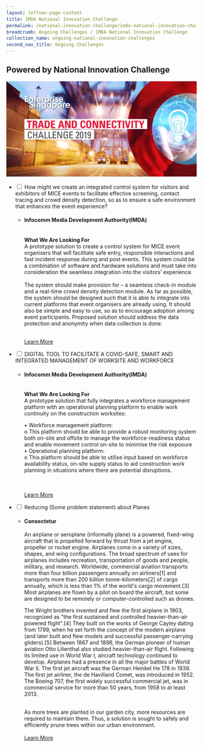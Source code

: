 ```yaml
---
layout: leftnav-page-content
title: IMDA National Innovation Challenge
permalink: /national-innovation-challenge/imda-national-innovation-challenge
breadcrumb: Ongoing Challenges / IMDA National Innovation Challenge
collection_name: ongoing-national-innovation-challenges
second_nav_title: Ongoing Challenges
---
```


## Powered by National Innovation Challenge
[![1](/images/TCC2019.jpg)](https://www.openinnovationnetwork.sg)
<br>

<div id="wrapper">
<ul>
  <li>
    <input type="checkbox" id="list-item-1">
    <label for="list-item-1" class="first">How might we create an integrated control system for visitors and exhibitors of MICE events to facilitate effective screening, contact tracing and crowd density detection, so as to ensure a safe environment that enhances the event experience?</label>
    <ul>
      <li><h4>Infocomm Media Development Authority(IMDA)</h4><br><b>What We Are Looking For</b><br>
A prototype solution to create a control system for MICE event organisers that will facilitate safe entry, responsible interactions and fast incident response during and post events. This system could be a combination of software and hardware solutions and must take into consideration the seamless integration into the visitors’ experience. 
<br><br>
The system should make provision for – a seamless check-in module and a real-time crowd density detection module. As far as possible, the system should be designed such that it is able to integrate into current platforms that event organisers are already using. It should also be simple and easy to use, so as to encourage adoption among event participants. Proposed solution should address the data protection and anonymity when data collection is done. 
<br><br>

<a href="/national-innovation-challenge/imda-national-innovation-challenge/problem-statement-1" target="_blank" >Learn More</a>
</li>
    </ul>
  </li>
    <li>
    <input type="checkbox" id="list-item-2">
    <label for="list-item-2">DIGITAL TOOL TO FACILITATE A COVID-SAFE, SMART AND INTEGRATED MANAGEMENT OF WORKSITE AND WORKFORCE</label>
    <ul>
      <li><h4>Infocomm Media Development Authority(IMDA)</h4><br><b>What We Are Looking For</b><br>
A prototype solution that fully integrates a workforce management platform with an operational planning platform to enable work continuity on the construction worksites: <br>

•	Workforce management platform:<br>
o	This platform should be able to provide a robust monitoring system both on-site and offsite to manage the workforce-readiness status and enable movement control on-site to minimise the risk exposure<br>
•	Operational planning platform:<br>
o	This platform should be able to utilise input based on workforce availability status, on-site supply status to aid construction work planning in situations where there are potential disruptions.

<br><br>
<a href="www.openinnovationnetwork.sg" target="_blank" >Learn More</a>
</li>
    </ul>
  </li>
    <li>
    <input type="checkbox" id="list-item-3">
    <label for="list-item-3" class="last">Reducing (Some problem statement) about Planes</label>
    <ul>
      <li><h4> Consectetur</h4>An airplane or aeroplane (informally plane) is a powered, fixed-wing aircraft that is propelled forward by thrust from a jet engine, propeller or rocket engine. Airplanes come in a variety of sizes, shapes, and wing configurations. The broad spectrum of uses for airplanes includes recreation, transportation of goods and people, military, and research. Worldwide, commercial aviation transports more than four billion passengers annually on airliners[1] and transports more than 200 billion tonne-kilometers[2] of cargo annually, which is less than 1% of the world's cargo movement.[3] Most airplanes are flown by a pilot on board the aircraft, but some are designed to be remotely or computer-controlled such as drones.

The Wright brothers invented and flew the first airplane in 1903, recognized as "the first sustained and controlled heavier-than-air powered flight".[4] They built on the works of George Cayley dating from 1799, when he set forth the concept of the modern airplane (and later built and flew models and successful passenger-carrying gliders).[5] Between 1867 and 1896, the German pioneer of human aviation Otto Lilienthal also studied heavier-than-air flight. Following its limited use in World War I, aircraft technology continued to develop. Airplanes had a presence in all the major battles of World War II. The first jet aircraft was the German Heinkel He 178 in 1939. The first jet airliner, the de Havilland Comet, was introduced in 1952. The Boeing 707, the first widely successful commercial jet, was in commercial service for more than 50 years, from 1958 to at least 2013.
<br><br>

As more trees are planted in our garden city, more resources are required to maintain them. Thus, a solution is sought to safely and efficiently prune trees within our urban environment.
<br><br>
<a href="www.openinnovationnetwork.sg" target="_blank" >Learn More</a>
</li>
    </ul>
  </li>
  </ul>
</div>
